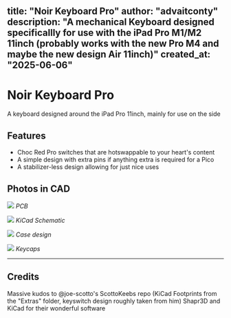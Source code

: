 title: "Noir Keyboard Pro"
author: "advaitconty"
description: "A mechanical Keyboard designed specificallly for use with the iPad Pro M1/M2 11inch (probably works with the new Pro M4 and maybe the new design Air 11inch)"
created_at: "2025-06-06"
---

# Noir Keyboard Pro
A keyboard designed around the iPad Pro 11inch, mainly for use on the side

## Features
- Choc Red Pro switches that are hotswappable to your heart's content
- A simple design with extra pins if anything extra is required for a Pico
- A stabilizer-less design allowing for just nice uses

## Photos in CAD
![](https://hc-cdn.hel1.your-objectstorage.com/s/v3/dc9c451881f7bf7e6b392740a5baa7a7510f83d8_screenshot_2025-06-09_at_2.57.29___pm.png)
*PCB*

![](https://hc-cdn.hel1.your-objectstorage.com/s/v3/9b02e406b71d4aa501c7e1f48b042711d60b825e_screenshot_2025-06-09_at_2.55.31___pm.png)
*KiCad Schematic*

![](https://hc-cdn.hel1.your-objectstorage.com/s/v3/e7dd7110453b68614ad8ac74eaa0cd8b4e3839e6_screenshot_2025-06-09_at_2.59.55___pm.png)
*Case design*

![](https://hc-cdn.hel1.your-objectstorage.com/s/v3/fe54ca90435c7e9a2e1b48cacd29e140f68c589f_screenshot_2025-06-09_at_10.46.08___pm.png)
*Keycaps*

---

## Credits
Massive kudos to @joe-scotto's ScottoKeebs repo (KiCad Footprints from the "Extras" folder, keyswitch design roughly taken from him)
Shapr3D and KiCad for their wonderful software